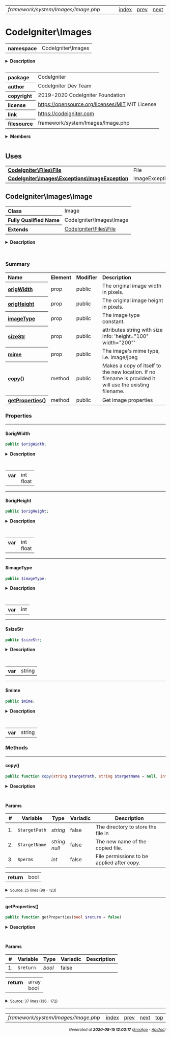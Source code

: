 


 



<table>
<tr>
<td style="width:100%"><em>framework/system/Images/Image.php</em></td>
<td><a href="../../../../../../api/index.md">index</a></td>
<td><a href="../../../../../../api/vendor/codeigniter4/framework/system/Images/Handlers/ImageMagickHandler.md">prev</a></td>
<td><a href="../../../../../../api/vendor/codeigniter4/framework/system/Images/ImageHandlerInterface.md">next</a></td>
</tr>
</table>







# CodeIgniter\Images 
<table style="text-align:left">
<tr><th>namespace</th><td>CodeIgniter\Images</td></tr>
</table>

<details>
<summary style="margin-bottom:12px;"><strong>Description</strong></summary>

<table>
<tr><td>
CodeIgniter
</td></tr>
</table>

<table>
<tr><td>
An open source application development framework for PHP

This content is released under the MIT License (MIT)

Copyright (c) 2014-2019 British Columbia Institute of Technology
Copyright (c) 2019-2020 CodeIgniter Foundation

Permission is hereby granted, free of charge, to any person obtaining a copy
of this software and associated documentation files (the "Software"), to deal
in the Software without restriction, including without limitation the rights
to use, copy, modify, merge, publish, distribute, sublicense, and/or sell
copies of the Software, and to permit persons to whom the Software is
furnished to do so, subject to the following conditions:

The above copyright notice and this permission notice shall be included in
all copies or substantial portions of the Software.

THE SOFTWARE IS PROVIDED "AS IS", WITHOUT WARRANTY OF ANY KIND, EXPRESS OR
IMPLIED, INCLUDING BUT NOT LIMITED TO THE WARRANTIES OF MERCHANTABILITY,
FITNESS FOR A PARTICULAR PURPOSE AND NONINFRINGEMENT. IN NO EVENT SHALL THE
AUTHORS OR COPYRIGHT HOLDERS BE LIABLE FOR ANY CLAIM, DAMAGES OR OTHER
LIABILITY, WHETHER IN AN ACTION OF CONTRACT, TORT OR OTHERWISE, ARISING FROM,
OUT OF OR IN CONNECTION WITH THE SOFTWARE OR THE USE OR OTHER DEALINGS IN
THE SOFTWARE.
</td></tr>
</table>

</details>



<table style="text-align:left">
<tr style="vertical-align:top;">
<th>package</th>
<td>CodeIgniter
</td>
</tr>
<tr style="vertical-align:top;">
<th>author</th>
<td>CodeIgniter Dev Team
</td>
</tr>
<tr style="vertical-align:top;">
<th>copyright</th>
<td>2019-2020 CodeIgniter Foundation
</td>
</tr>
<tr style="vertical-align:top;">
<th>license</th>
<td><a href="https://opensource.org/licenses/MIT">https://opensource.org/licenses/MIT</a>    MIT License
</td>
</tr>
<tr style="vertical-align:top;">
<th>link</th>
<td><a href="https://codeigniter.com">https://codeigniter.com</a>

</td>
</tr>
<tr style="vertical-align:top;">
<th>filesource</th>
<td>framework/system/Images/Image.php
</td>
</tr>
</table>

 

<details>
<summary style="margin-bottom:12px;"><strong>Members</strong></summary>
<table>
<tr><td><a href="../../../../../../api/vendor/codeigniter4/framework/system/Images/Exceptions/ImageException.md">CodeIgniter\Images\Exceptions\ImageException</a></td></tr>
<tr><td><a href="../../../../../../api/vendor/codeigniter4/framework/system/Images/Handlers/BaseHandler.md">CodeIgniter\Images\Handlers\BaseHandler</a></td></tr>
<tr><td><a href="../../../../../../api/vendor/codeigniter4/framework/system/Images/Handlers/GDHandler.md">CodeIgniter\Images\Handlers\GDHandler</a></td></tr>
<tr><td><a href="../../../../../../api/vendor/codeigniter4/framework/system/Images/Handlers/ImageMagickHandler.md">CodeIgniter\Images\Handlers\ImageMagickHandler</a></td></tr>
<tr><td><a href="../../../../../../api/vendor/codeigniter4/framework/system/Images/Image.md">CodeIgniter\Images\Image</a></td></tr>
<tr><td><a href="../../../../../../api/vendor/codeigniter4/framework/system/Images/ImageHandlerInterface.md">CodeIgniter\Images\ImageHandlerInterface</a></td></tr>
</table>
</details>



 
 ## Uses

<table style="text-align:left;">
<tr>
<td>
<a href="../../../../../../api/vendor/codeigniter4/framework/system/Files/File.md"><strong>CodeIgniter\Files\File</strong></a>
</td>
<td>File</td>
</tr>
<tr>
<td>
<a href="../../../../../../api/vendor/codeigniter4/framework/system/Images/Exceptions/ImageException.md"><strong>CodeIgniter\Images\Exceptions\ImageException</strong></a>
</td>
<td>ImageException</td>
</tr>
</table>



 
## CodeIgniter\Images\Image

<table style="text-align:left">
<tr><th>Class</th><td>Image</td></tr>
<tr><th>Fully Qualified Name</th><td>CodeIgniter\Images\Image</td></tr>
<tr><th>Extends</th><td><a href="../../../../../../api/vendor/codeigniter4/framework/system/Files/File.md">CodeIgniter\Files\File</a></td></tr>
</table>


<details>
<summary style="margin-bottom:12px;"><strong>Description</strong></summary>

<table>
<tr><td>
Encapsulation of an Image file
</td></tr>
</table>


</details>



<table style="text-align:left">
</table>



### Summary


<table style="text-align:left;">
<tr>
<th>Name</th>
<th>Element</th>
<th>Modifier</th>
<th>Description</th>
</tr>

<tr>
<th><a href="#origWidth"><strong>origWidth</strong></a></th>
<td>prop</td>
<td>
public

</td>
<td>The original image width in pixels.</td>
</tr>
<tr>
<th><a href="#origHeight"><strong>origHeight</strong></a></th>
<td>prop</td>
<td>
public

</td>
<td>The original image height in pixels.</td>
</tr>
<tr>
<th><a href="#imageType"><strong>imageType</strong></a></th>
<td>prop</td>
<td>
public

</td>
<td>The image type constant.</td>
</tr>
<tr>
<th><a href="#sizeStr"><strong>sizeStr</strong></a></th>
<td>prop</td>
<td>
public

</td>
<td>attributes string with size info:
&#039;height=&quot;100&quot; width=&quot;200&quot;&#039;</td>
</tr>
<tr>
<th><a href="#mime"><strong>mime</strong></a></th>
<td>prop</td>
<td>
public

</td>
<td>The image&#039;s mime type, i.e. image/jpeg</td>
</tr>

<tr>
<th><a href="#copy"><strong>copy</strong>()</a></th>
<td>method</td>
<td>
public

</td>
<td>Makes a copy of itself to the new location. If no filename is provided
it will use the existing filename.</td>
</tr>
<tr>
<th><a href="#getProperties"><strong>getProperties</strong>()</a></th>
<td>method</td>
<td>
public

</td>
<td>Get image properties</td>
</tr>

</table>





### Properties


<hr>

#### $origWidth

```php
public $origWidth;
```

<details>
<summary style="margin-bottom:12px;"><strong>Description</strong></summary>

<table>
<tr><td>
The original image width in pixels.
</td></tr>
</table>


</details>



<table style="text-align:left">
</table>




<table>
<tr>
<th style="vertical-align:top;">var</th>
<td>int<br>float
</td>
</tr>
</table>


<hr>

#### $origHeight

```php
public $origHeight;
```

<details>
<summary style="margin-bottom:12px;"><strong>Description</strong></summary>

<table>
<tr><td>
The original image height in pixels.
</td></tr>
</table>


</details>



<table style="text-align:left">
</table>




<table>
<tr>
<th style="vertical-align:top;">var</th>
<td>int<br>float
</td>
</tr>
</table>


<hr>

#### $imageType

```php
public $imageType;
```

<details>
<summary style="margin-bottom:12px;"><strong>Description</strong></summary>

<table>
<tr><td>
The image type constant.
</td></tr>
</table>


</details>



<table style="text-align:left">
</table>




<table>
<tr>
<th style="vertical-align:top;">var</th>
<td>int
</td>
</tr>
</table>


<hr>

#### $sizeStr

```php
public $sizeStr;
```

<details>
<summary style="margin-bottom:12px;"><strong>Description</strong></summary>

<table>
<tr><td>
attributes string with size info:
'height="100" width="200"'
</td></tr>
</table>


</details>



<table style="text-align:left">
</table>




<table>
<tr>
<th style="vertical-align:top;">var</th>
<td>string
</td>
</tr>
</table>


<hr>

#### $mime

```php
public $mime;
```

<details>
<summary style="margin-bottom:12px;"><strong>Description</strong></summary>

<table>
<tr><td>
The image's mime type, i.e. image/jpeg
</td></tr>
</table>


</details>



<table style="text-align:left">
</table>




<table>
<tr>
<th style="vertical-align:top;">var</th>
<td>string
</td>
</tr>
</table>







### Methods


<hr>

#### copy()

```php
public function copy(string $targetPath, string $targetName = null, int $perms = 0644) : bool
```

<details>
<summary style="margin-bottom:12px;"><strong>Description</strong></summary>

<table>
<tr><td>
Makes a copy of itself to the new location. If no filename is provided
it will use the existing filename.
</td></tr>
</table>


</details>



<table style="text-align:left">
</table>


**Params**

<table>
<thead>
<tr>
<th>#</th>
<th>Variable</th>
<th>Type</th>
<th>Variadic</th>
<th>Description</th>
</tr>
</thead>
<tbody>

<tr>
<td>1.</td>
<td><code>$targetPath</code></td>
<td><em>string
</em></td>
<td>false</td>
<td>The directory to store the file in</td>
</tr>

<tr>
<td>2.</td>
<td><code>$targetName</code></td>
<td><em>string<br>null
</em></td>
<td>false</td>
<td>The new name of the copied file.</td>
</tr>

<tr>
<td>3.</td>
<td><code>$perms</code></td>
<td><em>int
</em></td>
<td>false</td>
<td>File permissions to be applied after copy.</td>
</tr>


</tbody>
</table>



<table>
<tr>
<th style="vertical-align:top;">return</th>
<td>bool
</td>
</tr>
</table>





<details>
<summary><small>Source: 25 lines (99 - 123)</small></summary>

```php
public function copy(string $targetPath, string $targetName = null, int $perms = 0644): bool
{
	$targetPath = rtrim($targetPath, '/ ') . '/';

	$targetName = is_null($targetName) ? $this->getFilename() : $targetName;

	if (empty($targetName))
	{
		throw ImageException::forInvalidFile($targetName);
	}

	if (! is_dir($targetPath))
	{
		mkdir($targetName, 0755, true);
	}

	if (! copy($this->getPathname(), "{$targetPath}{$targetName}"))
	{
		throw ImageException::forCopyError($targetPath);
	}

	chmod("{$targetPath}/{$targetName}", $perms);

	return true;
}
```

</details>


<hr>

#### getProperties()

```php
public function getProperties(bool $return = false)
```

<details>
<summary style="margin-bottom:12px;"><strong>Description</strong></summary>

<table>
<tr><td>
Get image properties
</td></tr>
</table>

<table>
<tr><td>
A helper function that gets info about the file
</td></tr>
</table>

</details>



<table style="text-align:left">
</table>


**Params**

<table>
<thead>
<tr>
<th>#</th>
<th>Variable</th>
<th>Type</th>
<th>Variadic</th>
<th>Description</th>
</tr>
</thead>
<tbody>

<tr>
<td>1.</td>
<td><code>$return</code></td>
<td><em>bool
</em></td>
<td>false</td>
<td></td>
</tr>


</tbody>
</table>



<table>
<tr>
<th style="vertical-align:top;">return</th>
<td>array<br>bool
</td>
</tr>
</table>





<details>
<summary><small>Source: 37 lines (136 - 172)</small></summary>

```php
public function getProperties(bool $return = false)
{
	$path = $this->getPathname();

	if (! $vals = getimagesize($path))
	{
		throw ImageException::forFileNotSupported();
	}

	$types = [
		IMAGETYPE_GIF  => 'gif',
		IMAGETYPE_JPEG => 'jpeg',
		IMAGETYPE_PNG  => 'png',
		IMAGETYPE_WEBP => 'webp',
	];

	$mime = 'image/' . ($types[$vals[2]] ?? 'jpg');

	if ($return === true)
	{
		return [
			'width'      => $vals[0],
			'height'     => $vals[1],
			'image_type' => $vals[2],
			'size_str'   => $vals[3],
			'mime_type'  => $mime,
		];
	}

	$this->origWidth  = $vals[0];
	$this->origHeight = $vals[1];
	$this->imageType  = $vals[2];
	$this->sizeStr    = $vals[3];
	$this->mime       = $mime;

	return true;
}
```

</details>





 


 
  




<hr>

<table>
<tr>
<td style="width:100%"><em>framework/system/Images/Image.php</em></td>
<td><a href="../../../../../../api/index.md">index</a></td>
<td><a href="../../../../../../api/vendor/codeigniter4/framework/system/Images/Handlers/ImageMagickHandler.md">prev</a></td>
<td><a href="../../../../../../api/vendor/codeigniter4/framework/system/Images/ImageHandlerInterface.md">next</a></td>
<td><a href="#">top</a></td></tr>
</table>




<div style="text-align:right;">

<small>_Generated at **2020-08-15 12:03:17**_ *([EnixApp](https://github.com/enix-app) - [ApiDoc](https://github.com/enix-app/apidoc))*</small>
</div>